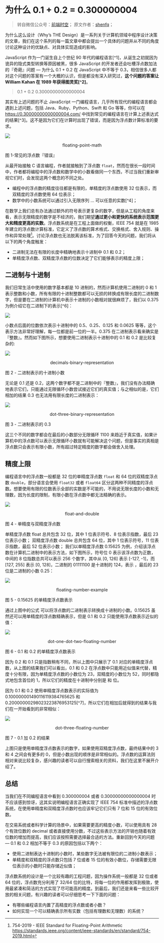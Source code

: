 # 为什么 0.1 + 0.2 = 0.300000004

> 转自微信公众号：[前端时空](https://mp.weixin.qq.com/s/r_0lJ0kS6ujXfrO-weD8ZQ)；
> 原文作者：[shenfq](https://draveness.me/whys-the-design-floating-point-arithmetic/)；

为什么这么设计（Why’s THE Design）是一系列关于计算机领域中程序设计决策的文章，我们在这个系列的每一篇文章中都会提出一个具体的问题并从不同的角度讨论这种设计的优缺点、对具体实现造成的影响。

JavaScript 作为一门诞生自上个世纪 90 年代的编程语言[^1]，从诞生之初就因为诡异的隐式类型转换等原因被黑，很多 JavaScript 的开发者还会吐槽浮点数加法的『奇葩』问题 — 为什么 0.1 + 0.2 在 JavaScript 中不等于 0.3，相信很多人都对这个问题的答案有一个大概的认识，但是都没有深入研究过，**这个问题的答案让 William Kahan 在 1989 年获得图灵奖[^2]**。

> 0.1 + 0.2
> 0.30000000000000004

其实有上述问题的不止 JavaScript 一门编程语言，几乎所有现代的编程语言都会遇到上述问题，包括 Java、Ruby、Python、Swift 和 Go 等等，你可以在 https://0.30000000000000004.com/ 中找到常见的编程语言在计算上述表达式的结果[^3]。这不是因为它们在计算时出现了错误，而是因为浮点数计算标准的要求。

![ ](https://p1-juejin.byteimg.com/tos-cn-i-k3u1fbpfcp/777faacb3a704083bf121fcb1683f903~tplv-k3u1fbpfcp-watermark.image)

<center>floating-point-math</center>

图 1-常见的浮点数『错误』

从最开始接触 C 语言编程，作者就接触到了浮点数 `float`，然而在很长一段时间中，作者都将编程中的浮点数和数学中的小数看做同一个东西，不过当我们重新审视它们时，会发现这两个概念的不同之处。

- 编程中的浮点数的精度往往都是有限的，单精度的浮点数使用 32 位表示，而双精度的浮点数使用 64 位表示；
- 数学中的小数系统可以通过引入无限序列 ... 可以任意的实数[^4]；

在数学上我们总有办法通过额外的符号表示更复杂的数字，但是从工程的角度来看，表示无限精度的数字是不经济的，我们期望**通过更小和更快的系统表示范围更大和精度更高的实数**。浮点数系统是在工程上面做的权衡，IEEE 754 就是在 1985 年建立的浮点数计算标准，它定义了浮点数的算术格式、交换格式、舍入规则、操作和异常处理[^5]。讨论浮点数也无法脱离该标准，为了回答今天的问题，我们将从以下的两个角度触发：

[^5]: 754-2019 - IEEE Standard for Floating-Point Arithmetic https://standards.ieee.org/content/ieee-standards/en/standard/754-2019.html

- 二进制无法在有限的长度中精确地表示十进制中 0.1 和 0.2；
- 单精度浮点数、双精度浮点数的位数决定了它们能够表示的精度上限；

## 二进制与十进制

我们日常生活中使用的数字基本都是 10 进制的，然而计算机使用二进制的 0 和 1 表示整数和小数，所有有限的十进制整数都可以无损的转换成有限长度的二进制数字，但是要在二进制的计算机中表示十进制的小数相对就很麻烦了，我们以 0.375 为例介绍它在二进制下的表示[^6]：

![ ](https://p9-juejin.byteimg.com/tos-cn-i-k3u1fbpfcp/0c0819e266a84e1c909310306c01c495~tplv-k3u1fbpfcp-watermark.image)

小数点后面的位数依次表示十进制中的 0.5、0.25、0.125 和 0.0625 等等，这个表示方法非常好理解，每一位都是前一位的一半。0.375 在二进制表示看来确实是『整数』。然而如下图所示，想要使用二进制表示十进制中的 0.1 和 0.2 是比较复杂的:

![ ](https://p3-juejin.byteimg.com/tos-cn-i-k3u1fbpfcp/205267442f4144bca38134ebf9666528~tplv-k3u1fbpfcp-watermark.image)

<center>decimals-binary-representation</center>

图 2 - 二进制表示的十进制小数

无论是 0.1 还是 0.2，这两个数字都不是二进制中的『整数』，我们没有办法精确地表示它们，只能通过无限循环小数尝试接近它们的真实值；与之相似的是，它们相加的结果 0.3 也无法用有限长度的二进制表示：

![ ](https://p1-juejin.byteimg.com/tos-cn-i-k3u1fbpfcp/e94aaf8aaf4e4726aa516fed9f66c5ba~tplv-k3u1fbpfcp-watermark.image)

<center>dot-three-binary-representation</center>

图 3 - 二进制表示的 0.3

这三个不同的数字都会在最后的小数部分无限循环 1100 来趋近于真实值，如果计算机中的浮点数可以表示无限循环小数就有可能解决这个问题，但是事实的真相是浮点数只会表示有限小数，所有超过特定精度的数字都会做舍入处理。

## 精度上限

编程语言中的浮点数一般都是 32 位的单精度浮点数 `float` 和 64 位的双精度浮点数 `double`，部分语言会使用 `float32` 或者 `float64` 区分这两种不同精度的浮点数。想要使用有限的位数表示全部的实数是不可能的，不用说无限长度的小数和无理数，因为长度的限制，有限小数在浮点数中都无法精确的表示。

![ ](https://p9-juejin.byteimg.com/tos-cn-i-k3u1fbpfcp/f685080d43114ea8be2acf2a205fb3cc~tplv-k3u1fbpfcp-watermark.image)

<center>float-and-double</center>

图 4 - 单精度与双精度浮点数

单精度浮点数 float 总共包含 32 位，其中 1 位表示符号、8 位表示指数，最后 23 位表示小数；
双精度浮点数 double 总共包含 64 位，其中 1 位表示符号，11 位表示指数，最后 52 位表示小数；
我们以单精度浮点数 0.15625 为例，介绍该浮点数在计算机二进制中的表示方法，如下图所示，符号位 0 表示该浮点数为正数，中间的 8 位指数总共可以表示 256 个数字，其中从 [0, 126] 表示 [-127, -1]，而 [127, 255] 表示 [0, 128]，二进制的 01111100 是十进制的 124，表示 ，最后的 23 位是二进制的小数 0.25：

![ ](https://p3-juejin.byteimg.com/tos-cn-i-k3u1fbpfcp/a5cb8e3f9a524c598c69ed750c264927~tplv-k3u1fbpfcp-watermark.image)

<center>floating-number-example</center>

图 5 - 0.15625 的单精度浮点数表示

通过上图中的公式 可以将浮点数的二进制表示转换成十进制的小数。0.15625 虽然还可以用单精度的浮点数精确表示，但是 0.1 和 0.2 只能使用浮点数表示近似的值：

![ ](https://p6-juejin.byteimg.com/tos-cn-i-k3u1fbpfcp/28da466be2954063a8684de3237514f5~tplv-k3u1fbpfcp-watermark.image)

<center>dot-one-dot-two-floating-number</center>

图 6 - 0.1 和 0.2 的单精度浮点数表示

因为 0.2 和 0.1 只是指数稍有不同，所以上图中只展示了 0.1 对应的单精度浮点数，从上图的结果我们可以看出，0.1 和 0.2 在浮点数中只能用近似值来代替，精度十分有限，因为单精度浮点数的小数位为 23，双精度的小数位为 52，同时都隐式地包含首位的 1，所以它们的精度在十进制中分别是 和 位。

因为 0.1 和 0.2 使用单精度浮点数表示的实际值为 0.100000001490116119384765625 和 0.20000000298023223876953125[^7]，所以它们在相加后就得到的结果与我们在一开始看到的非常相似：

![ ](https://p1-juejin.byteimg.com/tos-cn-i-k3u1fbpfcp/5370dcb3f32a40beb1a4f93cd8765e69~tplv-k3u1fbpfcp-watermark.image)

<center>dot-three-floating-number</center>

图 7 - 0.1 加 0.2 的结果

上图只是使用单精度浮点数表示的数字，如果使用双精度浮点数，最终结果中的 3 和 4 之间会有更多的 0，但是小数出现的顺序是非常相似的。浮点数的运算法则相对来说比较复杂，感兴趣的读者可以自行搜索相关的资料，我们在这里不展开介绍了。

## 总结

当我们在不同编程语言中看到 0.300000004 或者 0.30000000000000004 时不应该感到惊讶，这其实说明编程语言正确实现了 IEEE 754 标准中描述的浮点数系统，在使用单精度和双精度浮点数时也应该牢记它们只有 7 位和 15 位的有效位数。

在交易系统或者科学计算的场景中，如果需要更高的精度小数，可以使用具有 28 个有效位数的 decimal 或者直接使用分数，不过这些表示方法的开销也随着有效位数的增加而提高，我们应该按照需要选择最合适的方法。重新回到今天的问题 — 0.1 和 0.2 相加不等于 0.3 的原因包括以下两个：

- 使用二进制表达十进制的小数时，某些数字无法被有限位的二进制小数表示；
- 单精度和双精度的浮点数只包括 7 位或者 15 位的有效小数位，存储需要无限位表示的小数时只能存储近似值；

浮点数系统的设计是一个比较有趣的工程问题，因为操作系统一般都是 32 位或者 64 位的，浮点数充分利用了 32/64 位的比特，将每一位的作用都发挥到极致，使用最紧凑和简洁的方式实现了尽可能高的精度。到最后，我们还是来看一些比较开放的相关问题，有兴趣的读者可以仔细思考一下下面的问题：

- 有哪些编程语言内置了高精度的浮点数或者小数？
- 如何实现一个可以精确表示所有实数（包括有理数和无理数）的系统？
